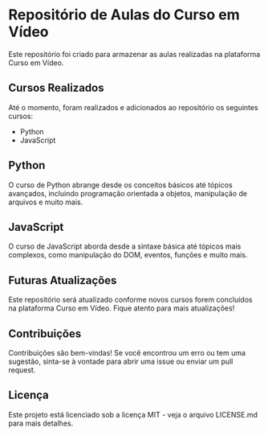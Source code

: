 # Repositório de Aulas do Curso em Vídeo

Este repositório foi criado para armazenar as aulas realizadas na plataforma Curso em Vídeo.

## Cursos Realizados

Até o momento, foram realizados e adicionados ao repositório os seguintes cursos:

- Python
- JavaScript

## Python

O curso de Python abrange desde os conceitos básicos até tópicos avançados, incluindo programação orientada a objetos, manipulação de arquivos e muito mais.

## JavaScript

O curso de JavaScript aborda desde a sintaxe básica até tópicos mais complexos, como manipulação do DOM, eventos, funções e muito mais.

## Futuras Atualizações

Este repositório será atualizado conforme novos cursos forem concluídos na plataforma Curso em Vídeo. Fique atento para mais atualizações!

## Contribuições

Contribuições são bem-vindas! Se você encontrou um erro ou tem uma sugestão, sinta-se à vontade para abrir uma issue ou enviar um pull request.

## Licença

Este projeto está licenciado sob a licença MIT - veja o arquivo LICENSE.md para mais detalhes.
